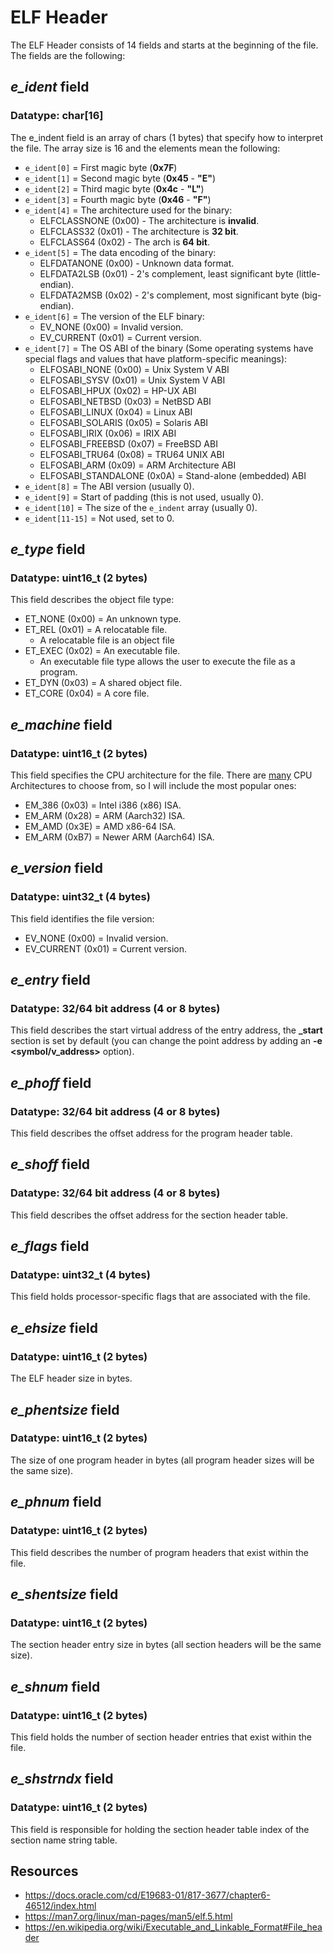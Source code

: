 # ELF Header
The ELF Header consists of 14 fields and starts at the beginning of the file. The fields are the following:

## *e_ident* field
### Datatype: char\[16\]
The e_indent field is an array of chars (1 bytes) that specify how to interpret the file. The array size is 16 and the elements mean the following:
- `e_ident[0]` = First magic byte (**0x7F**)
- `e_ident[1]` = Second magic byte (**0x45** - **"E"**)
- `e_ident[2]` = Third magic byte (**0x4c** - **"L"**)
- `e_ident[3]` = Fourth magic byte (**0x46** - **"F"**)
- `e_ident[4]` = The architecture used for the binary:
	- ELFCLASSNONE (0x00) - The architecture is **invalid**.
	- ELFCLASS32 (0x01) - The architecture is **32 bit**.
	- ELFCLASS64 (0x02) - The arch is **64 bit**.
- `e_ident[5]` = The data encoding of the binary:
	- ELFDATANONE (0x00) - Unknown data format.
	- ELFDATA2LSB (0x01) - 2's complement, least significant byte (little-endian).
	- ELFDATA2MSB (0x02) - 2's complement, most significant byte (big-endian).
- `e_ident[6]` = The version of the ELF binary:
	- EV_NONE (0x00) = Invalid version.
	- EV_CURRENT (0x01) = Current version.
- `e_ident[7]` = The OS ABI of the binary (Some operating systems have special flags and values that have platform-specific meanings):
	- ELFOSABI_NONE (0x00) = Unix System V ABI
	- ELFOSABI_SYSV (0x01) = Unix System V ABI
	- ELFOSABI_HPUX (0x02) = HP-UX ABI
	- ELFOSABI_NETBSD (0x03) = NetBSD ABI
	- ELFOSABI_LINUX (0x04) = Linux ABI
	- ELFOSABI_SOLARIS (0x05) = Solaris ABI
	- ELFOSABI_IRIX (0x06) = IRIX ABI
	- ELFOSABI_FREEBSD (0x07) = FreeBSD ABI
	- ELFOSABI_TRU64 (0x08) = TRU64 UNIX ABI
	- ELFOSABI_ARM (0x09) = ARM Architecture ABI
	- ELFOSABI_STANDALONE (0x0A) = Stand-alone (embedded) ABI
- `e_ident[8]` = The ABI version (usually 0).
- `e_ident[9]` = Start of padding (this is not used, usually 0).
- `e_ident[10]` = The size of the `e_indent` array (usually 0).
- `e_ident[11-15]` = Not used, set to 0.

## *e_type* field
### Datatype: uint16_t (2 bytes)
This field describes the object file type:
- ET_NONE (0x00) = An unknown type.
- ET_REL (0x01) = A relocatable file.
	- A relocatable file is an object file 
- ET_EXEC (0x02) = An executable file.
	- An executable file type allows the user to execute the file as a program.
- ET_DYN (0x03) = A shared object file.
- ET_CORE (0x04) = A core file.

## *e_machine* field
### Datatype: uint16_t (2 bytes)
This field specifies the CPU architecture for the file. There are [many](https://en.wikipedia.org/wiki/Executable_and_Linkable_Format#File_header) CPU Architectures to choose from, so I will include the most popular ones:
- EM_386 (0x03) = Intel i386 (x86) ISA.
- EM_ARM (0x28) = ARM (Aarch32) ISA.
- EM_AMD (0x3E) = AMD x86-64 ISA.
- EM_ARM (0xB7) = Newer ARM (Aarch64) ISA.

## *e_version* field
### Datatype: uint32_t (4 bytes)
This field identifies the file version:
- EV_NONE (0x00) = Invalid version.
- EV_CURRENT (0x01) = Current version.

## *e_entry* field
### Datatype: 32/64 bit address (4 or 8 bytes)
This field describes the start virtual address of the entry address, the **\_start** section is set by default (you can change the point address by adding an **-e <symbol/v_address>** option).

## *e_phoff* field
### Datatype: 32/64 bit address (4 or 8 bytes)
This field describes the offset address for the program header table.

## *e_shoff* field
### Datatype: 32/64 bit address (4 or 8 bytes)
This field describes the offset address for the section header table.

## *e_flags* field
### Datatype: uint32_t (4 bytes)
This field holds processor-specific flags that are associated with the file.

## *e_ehsize* field
### Datatype: uint16_t (2 bytes)
The ELF header size in bytes.

## *e_phentsize* field
### Datatype: uint16_t (2 bytes)
The size of one program header in bytes (all program header sizes will be the same size).

## *e_phnum* field
### Datatype: uint16_t (2 bytes)
This field describes the number of program headers that exist within the file.

## *e_shentsize* field
### Datatype: uint16_t (2 bytes)
The section header entry size in bytes (all section headers will be the same size).

## *e_shnum* field
### Datatype: uint16_t (2 bytes)
This field holds the number of section header entries that exist within the file.

## *e_shstrndx* field
### Datatype: uint16_t (2 bytes)
This field is responsible for holding the section header table index of the section name string table.

## Resources
- https://docs.oracle.com/cd/E19683-01/817-3677/chapter6-46512/index.html
- https://man7.org/linux/man-pages/man5/elf.5.html
- https://en.wikipedia.org/wiki/Executable_and_Linkable_Format#File_header
